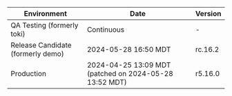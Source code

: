| Environment | Date | Version |
| -------- | ------- | ------- |
| QA Testing (formerly toki)| Continuous | - |
| Release Candidate (formerly demo) | 2024-05-28 16:50 MDT | rc.16.2 |
| Production | 2024-04-25 13:09 MDT (patched on 2024-05-28 13:52 MDT) | r5.16.0 |
